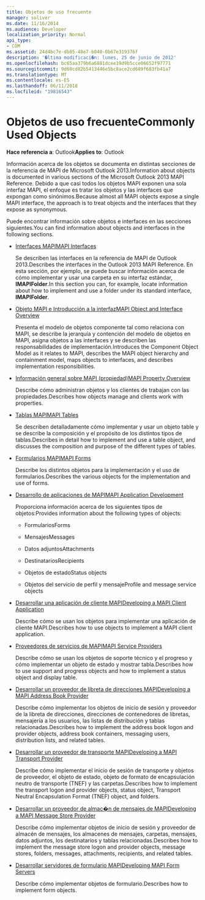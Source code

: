 ```yaml
---
title: Objetos de uso frecuente
manager: soliver
ms.date: 11/16/2014
ms.audience: Developer
localization_priority: Normal
api_type:
- COM
ms.assetid: 24d4bc7e-db85-48e7-b840-0b67e319376f
description: '�ltima modificaci�n: lunes, 25 de junio de 2012'
ms.openlocfilehash: bc65aa379b6a6881dcee19d9b5cce06652f97771
ms.sourcegitcommit: 9d60cd82b5413446e5bc8ace2cd689f683fb41a7
ms.translationtype: MT
ms.contentlocale: es-ES
ms.lasthandoff: 06/11/2018
ms.locfileid: "19816543"
---
```

# <a name="commonly-used-objects"></a><span data-ttu-id="d740d-103">Objetos de uso frecuente</span><span class="sxs-lookup"><span data-stu-id="d740d-103">Commonly Used Objects</span></span>

  
  
<span data-ttu-id="d740d-104">**Hace referencia a**: Outlook</span><span class="sxs-lookup"><span data-stu-id="d740d-104">**Applies to**: Outlook</span></span> 
  
<span data-ttu-id="d740d-105">Información acerca de los objetos se documenta en distintas secciones de la referencia de MAPI de Microsoft Outlook 2013.</span><span class="sxs-lookup"><span data-stu-id="d740d-105">Information about objects is documented in various sections of the Microsoft Outlook 2013 MAPI Reference.</span></span> <span data-ttu-id="d740d-106">Debido a que casi todos los objetos MAPI exponen una sola interfaz MAPI, el enfoque es tratar los objetos y las interfaces que expongan como sinónimos.</span><span class="sxs-lookup"><span data-stu-id="d740d-106">Because almost all MAPI objects expose a single MAPI interface, the approach is to treat objects and the interfaces that they expose as synonymous.</span></span>
  
<span data-ttu-id="d740d-107">Puede encontrar información sobre objetos e interfaces en las secciones siguientes.</span><span class="sxs-lookup"><span data-stu-id="d740d-107">You can find information about objects and interfaces in the following sections.</span></span>
  
- [<span data-ttu-id="d740d-108">Interfaces MAPI</span><span class="sxs-lookup"><span data-stu-id="d740d-108">MAPI Interfaces</span></span>](mapi-interfaces.md)
    
    <span data-ttu-id="d740d-109">Se describen las interfaces en la referencia de MAPI de Outlook 2013.</span><span class="sxs-lookup"><span data-stu-id="d740d-109">Describes the interfaces in the Outlook 2013 MAPI Reference.</span></span> <span data-ttu-id="d740d-110">En esta sección, por ejemplo, se puede buscar información acerca de cómo implementar y usar una carpeta en su interfaz estándar, **IMAPIFolder**.</span><span class="sxs-lookup"><span data-stu-id="d740d-110">In this section you can, for example, locate information about how to implement and use a folder under its standard interface, **IMAPIFolder**.</span></span>
    
- [<span data-ttu-id="d740d-111">Objeto MAPI e Introducción a la interfaz</span><span class="sxs-lookup"><span data-stu-id="d740d-111">MAPI Object and Interface Overview</span></span>](mapi-object-and-interface-overview.md)
    
    <span data-ttu-id="d740d-112">Presenta el modelo de objetos componente tal como relaciona con MAPI, se describe la jerarquía y contención del modelo de objetos en MAPI, asigna objetos a las interfaces y se describen las responsabilidades de implementación.</span><span class="sxs-lookup"><span data-stu-id="d740d-112">Introduces the Component Object Model as it relates to MAPI, describes the MAPI object hierarchy and containment model, maps objects to interfaces, and describes implementation responsibilities.</span></span>
    
- [<span data-ttu-id="d740d-113">Información general sobre MAPI (propiedad)</span><span class="sxs-lookup"><span data-stu-id="d740d-113">MAPI Property Overview</span></span>](mapi-property-overview.md)
    
    <span data-ttu-id="d740d-114">Describe cómo administran objetos y los clientes de trabajan con las propiedades.</span><span class="sxs-lookup"><span data-stu-id="d740d-114">Describes how objects manage and clients work with properties.</span></span>
    
- [<span data-ttu-id="d740d-115">Tablas MAPI</span><span class="sxs-lookup"><span data-stu-id="d740d-115">MAPI Tables</span></span>](mapi-tables.md)
    
    <span data-ttu-id="d740d-116">Se describen detalladamente cómo implementar y usar un objeto table y se describe la composición y el propósito de los distintos tipos de tablas.</span><span class="sxs-lookup"><span data-stu-id="d740d-116">Describes in detail how to implement and use a table object, and discusses the composition and purpose of the different types of tables.</span></span>
    
- [<span data-ttu-id="d740d-117">Formularios MAPI</span><span class="sxs-lookup"><span data-stu-id="d740d-117">MAPI Forms</span></span>](mapi-forms.md)
    
    <span data-ttu-id="d740d-118">Describe los distintos objetos para la implementación y el uso de formularios.</span><span class="sxs-lookup"><span data-stu-id="d740d-118">Describes the various objects for the implementation and use of forms.</span></span>
    
- [<span data-ttu-id="d740d-119">Desarrollo de aplicaciones de MAPI</span><span class="sxs-lookup"><span data-stu-id="d740d-119">MAPI Application Development</span></span>](mapi-application-development.md)
    
    <span data-ttu-id="d740d-120">Proporciona información acerca de los siguientes tipos de objetos:</span><span class="sxs-lookup"><span data-stu-id="d740d-120">Provides information about the following types of objects:</span></span>
    
  - <span data-ttu-id="d740d-121">Formularios</span><span class="sxs-lookup"><span data-stu-id="d740d-121">Forms</span></span>
    
  - <span data-ttu-id="d740d-122">Mensajes</span><span class="sxs-lookup"><span data-stu-id="d740d-122">Messages</span></span>
    
  - <span data-ttu-id="d740d-123">Datos adjuntos</span><span class="sxs-lookup"><span data-stu-id="d740d-123">Attachments</span></span>
    
  - <span data-ttu-id="d740d-124">Destinatarios</span><span class="sxs-lookup"><span data-stu-id="d740d-124">Recipients</span></span>
    
  - <span data-ttu-id="d740d-125">Objetos de estado</span><span class="sxs-lookup"><span data-stu-id="d740d-125">Status objects</span></span>
    
  - <span data-ttu-id="d740d-126">Objetos del servicio de perfil y mensaje</span><span class="sxs-lookup"><span data-stu-id="d740d-126">Profile and message service objects</span></span>
    
- [<span data-ttu-id="d740d-127">Desarrollar una aplicación de cliente MAPI</span><span class="sxs-lookup"><span data-stu-id="d740d-127">Developing a MAPI Client Application</span></span>](developing-a-mapi-client-application.md)
    
    <span data-ttu-id="d740d-128">Describe cómo se usan los objetos para implementar una aplicación de cliente MAPI.</span><span class="sxs-lookup"><span data-stu-id="d740d-128">Describes how to use objects to implement a MAPI client application.</span></span>
    
- [<span data-ttu-id="d740d-129">Proveedores de servicios de MAPI</span><span class="sxs-lookup"><span data-stu-id="d740d-129">MAPI Service Providers</span></span>](mapi-service-providers.md)
    
    <span data-ttu-id="d740d-130">Describe cómo se usan los objetos de soporte técnico y el progreso y cómo implementar un objeto de estado y mostrar tabla.</span><span class="sxs-lookup"><span data-stu-id="d740d-130">Describes how to use support and progress objects and how to implement a status object and display table.</span></span>
    
- [<span data-ttu-id="d740d-131">Desarrollar un proveedor de libreta de direcciones MAPI</span><span class="sxs-lookup"><span data-stu-id="d740d-131">Developing a MAPI Address Book Provider</span></span>](developing-a-mapi-address-book-provider.md)
    
    <span data-ttu-id="d740d-132">Describe cómo implementar los objetos de inicio de sesión y proveedor de la libreta de direcciones, direcciones de contenedores de libretas, mensajería a los usuarios, las listas de distribución y tablas relacionadas.</span><span class="sxs-lookup"><span data-stu-id="d740d-132">Describes how to implement the address book logon and provider objects, address book containers, messaging users, distribution lists, and related tables.</span></span>
    
- [<span data-ttu-id="d740d-133">Desarrollar un proveedor de transporte MAPI</span><span class="sxs-lookup"><span data-stu-id="d740d-133">Developing a MAPI Transport Provider</span></span>](developing-a-mapi-transport-provider.md)
    
    <span data-ttu-id="d740d-134">Describe cómo implementar el inicio de sesión de transporte y objetos de proveedor, el objeto de estado, objeto de formato de encapsulación neutro de transporte (TNEF) y las carpetas.</span><span class="sxs-lookup"><span data-stu-id="d740d-134">Describes how to implement the transport logon and provider objects, status object, Transport Neutral Encapsulation Format (TNEF) object, and folders.</span></span>
    
- [<span data-ttu-id="d740d-135">Desarrollar un proveedor de almac�n de mensajes de MAPI</span><span class="sxs-lookup"><span data-stu-id="d740d-135">Developing a MAPI Message Store Provider</span></span>](developing-a-mapi-message-store-provider.md)
    
    <span data-ttu-id="d740d-136">Describe cómo implementar objetos de inicio de sesión y proveedor de almacén de mensajes, los almacenes de mensajes, carpetas, mensajes, datos adjuntos, los destinatarios y tablas relacionadas.</span><span class="sxs-lookup"><span data-stu-id="d740d-136">Describes how to implement the message store logon and provider objects, message stores, folders, messages, attachments, recipients, and related tables.</span></span>
    
- [<span data-ttu-id="d740d-137">Desarrollar servidores de formulario MAPI</span><span class="sxs-lookup"><span data-stu-id="d740d-137">Developing MAPI Form Servers</span></span>](developing-mapi-form-servers.md)
    
    <span data-ttu-id="d740d-138">Describe cómo implementar objetos de formulario.</span><span class="sxs-lookup"><span data-stu-id="d740d-138">Describes how to implement form objects.</span></span>
    

